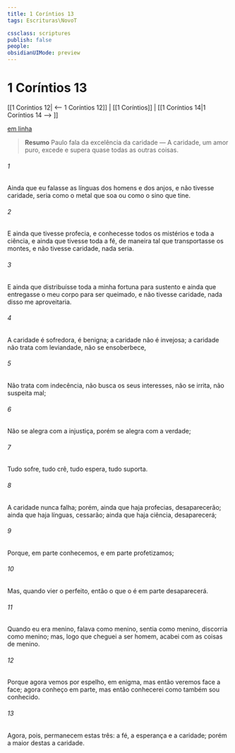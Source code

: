 ```yaml
---
title: 1 Coríntios 13
tags: Escrituras\NovoT

cssclass: scriptures
publish: false
people:
obsidianUIMode: preview
---
```


# 1 Coríntios 13
[[1 Coríntios 12| <-- 1 Coríntios 12]] | [[1 Coríntios]] | [[1 Coríntios 14|1 Coríntios 14 --> ]]

[em linha](https://churchofjesuschrist.org/study/scriptures/nt/1-cor/13?lang=por)

> __Resumo__
Paulo fala da excelência da caridade — A caridade, um amor puro, excede e supera quase todas as outras coisas.

###### 1 
Ainda que eu falasse as línguas dos homens e dos anjos, e não tivesse caridade, seria como o metal que soa ou como o sino que tine.

###### 2 
E ainda que tivesse  profecia, e conhecesse todos os mistérios e toda a ciência, e ainda que tivesse toda a fé, de maneira tal que transportasse os montes, e não tivesse caridade, nada seria.

###### 3 
E ainda que distribuísse toda a minha fortuna para sustento  e ainda que entregasse o meu corpo para ser queimado, e não tivesse caridade, nada disso me aproveitaria.

###### 4 
A caridade é sofredora, é benigna; a caridade não é invejosa; a caridade não trata com leviandade, não se ensoberbece,

###### 5 
Não trata com indecência, não busca os seus interesses, não se irrita, não suspeita mal;

###### 6 
Não se alegra com a injustiça, porém se alegra com a verdade;

###### 7 
Tudo sofre, tudo crê, tudo espera, tudo suporta.

###### 8 
A caridade nunca falha; porém, ainda que haja profecias, desaparecerão; ainda que haja línguas, cessarão; ainda que haja ciência, desaparecerá;

###### 9 
Porque, em parte conhecemos, e em parte profetizamos;

###### 10 
Mas, quando vier o  perfeito, então o que o é em parte desaparecerá.

###### 11 
Quando eu era menino, falava como menino, sentia como menino, discorria como menino; mas, logo que cheguei a ser homem, acabei com as coisas de menino.

###### 12 
Porque agora vemos por espelho, em enigma, mas então veremos face a face; agora conheço em parte, mas então conhecerei como também sou conhecido.

###### 13 
Agora, pois, permanecem estas três: a fé, a esperança e a caridade; porém a maior destas  a caridade.

